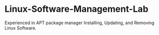 # Linux-Software-Management-Lab
Experienced in APT package manager Installing, Updating, and Removing Linux Software.
